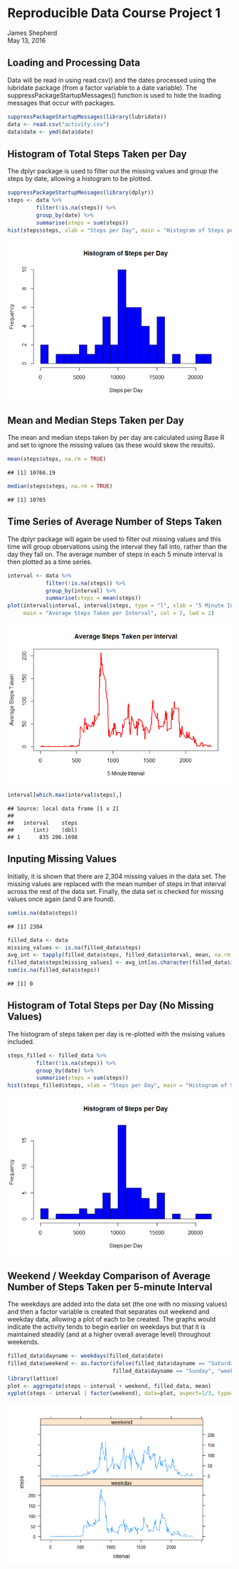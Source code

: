 # Reproducible Data Course Project 1
James Shepherd  
May 13, 2016  
## Loading and Processing Data  
Data will be read in using read.csv() and the dates processed using the lubridate package (from a factor variable to a date variable). The suppressPackageStartupMessages() function is used to hide the loading messages that occur with packages.    

```r
suppressPackageStartupMessages(library(lubridate))
data <- read.csv("activity.csv")
data$date <- ymd(data$date)
```
  
## Histogram of Total Steps Taken per Day  
The dplyr package is used to filter out the missing values and group the steps by date, allowing a histogram to be plotted.  

```r
suppressPackageStartupMessages(library(dplyr))
steps <- data %>% 
         filter(!is.na(steps)) %>%
         group_by(date) %>%
         summarise(steps = sum(steps))
hist(steps$steps, xlab = "Steps per Day", main = "Histogram of Steps per Day", col = 4, breaks = 25)
```

![](PA1_template_files/figure-html/unnamed-chunk-2-1.png)<!-- -->
  
## Mean and Median Steps Taken per Day  
The mean and median steps taken by per day are calculated using Base R and set to ignore the missing values (as these would skew the results).  

```r
mean(steps$steps, na.rm = TRUE)
```

```
## [1] 10766.19
```

```r
median(steps$steps, na.rm = TRUE)
```

```
## [1] 10765
```
  
## Time Series of Average Number of Steps Taken  
The dplyr package will again be used to filter out missing values and this time will group observations using the interval they fall into, rather than the day they fall on. The average number of steps in each 5 minute interval is then plotted as a time series.  

```r
interval <- data %>%
            filter(!is.na(steps)) %>%
            group_by(interval) %>%
            summarise(steps = mean(steps))
plot(interval$interval, interval$steps, type = "l", xlab = "5 Minute Interval", ylab = "Average Steps Taken",   
     main = "Average Steps Taken per Interval", col = 2, lwd = 2)  
```

![](PA1_template_files/figure-html/unnamed-chunk-4-1.png)<!-- -->

```r
interval[which.max(interval$steps),]
```

```
## Source: local data frame [1 x 2]
## 
##   interval    steps
##      (int)    (dbl)
## 1      835 206.1698
```

## Inputing Missing Values  
Initially, it is shown that there are 2,304 missing values in the data set. The missing values are replaced with the mean number of steps in that interval across the rest of the data set. Finally, the data set is checked for missing values once again (and 0 are found).  

```r
sum(is.na(data$steps))
```

```
## [1] 2304
```

```r
filled_data <- data
missing_values <- is.na(filled_data$steps)
avg_int <- tapply(filled_data$steps, filled_data$interval, mean, na.rm = TRUE, simplyify = TRUE)
filled_data$steps[missing_values] <- avg_int[as.character(filled_data$interval[missing_values])]
sum(is.na(filled_data$steps))
```

```
## [1] 0
```
  
## Histogram of Total Steps per Day (No Missing Values)  
The histogram of steps taken per day is re-plotted with the msising values included.  

```r
steps_filled <- filled_data %>% 
         filter(!is.na(steps)) %>%
         group_by(date) %>%
         summarise(steps = sum(steps))
hist(steps_filled$steps, xlab = "Steps per Day", main = "Histogram of Steps per Day", col = 4, breaks = 25)
```

![](PA1_template_files/figure-html/unnamed-chunk-6-1.png)<!-- -->
  
## Weekend / Weekday Comparison of Average Number of Steps Taken per 5-minute Interval  
The weekdays are added into the data set (the one with no missing values) and then a factor variable is created that separates out weekend and weekday data, allowing a plot of each to be created. The graphs would indicate the activity tends to begin earlier on weekdays but that it is maintained steadily (and at a higher overall average level) throughout weekends.  

```r
filled_data$dayname <- weekdays(filled_data$date)
filled_data$weekend <- as.factor(ifelse(filled_data$dayname == "Saturday" |
                                 filled_data$dayname == "Sunday", "weekend", "weekday"))
library(lattice)
plot <- aggregate(steps ~ interval + weekend, filled_data, mean)
xyplot(steps ~ interval | factor(weekend), data=plot, aspect=1/3, type="l")
```

![](PA1_template_files/figure-html/unnamed-chunk-7-1.png)<!-- -->
